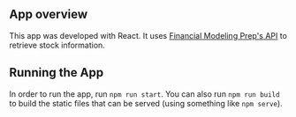 ## App overview
This app was developed with React. It uses [Financial Modeling Prep's API](https://financialmodelingprep.com/developer/docs/) 
to retrieve stock information. 

## Running the App 
In order to run the app, run `npm run start`. You can also run `npm run build` to build the static files that can be 
served (using something like `npm serve`). 

